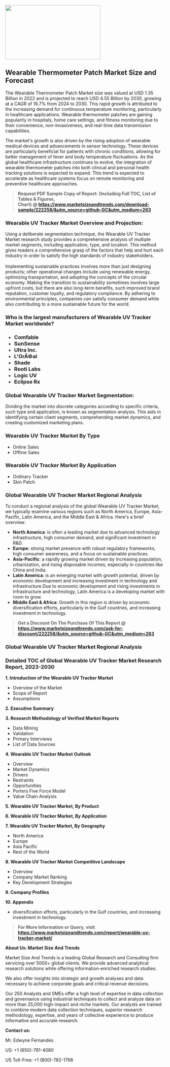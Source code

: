 <p><img class="alignnone size-medium wp-image-20088" src="https://ffe5etoiles.com/wp-content/uploads/2024/12/MST1-300x171.png" alt="" width="300" height="171" /></p><h2>Wearable Thermometer Patch Market Size and Forecast</h2><p>The Wearable Thermometer Patch Market size was valued at USD 1.35 Billion in 2022 and is projected to reach USD 4.55 Billion by 2030, growing at a CAGR of 16.7% from 2024 to 2030. This rapid growth is attributed to the increasing demand for continuous temperature monitoring, particularly in healthcare applications. Wearable thermometer patches are gaining popularity in hospitals, home care settings, and fitness monitoring due to their convenience, non-invasiveness, and real-time data transmission capabilities.</p><p>The market's growth is also driven by the rising adoption of wearable medical devices and advancements in sensor technology. These devices are particularly beneficial for patients with chronic conditions, allowing for better management of fever and body temperature fluctuations. As the global healthcare infrastructure continues to evolve, the integration of wearable thermometer patches into both clinical and personal health tracking solutions is expected to expand. This trend is expected to accelerate as healthcare systems focus on remote monitoring and preventive healthcare approaches.</p></p><blockquote id="" class=""><strong>Request PDF Sample Copy of Report: (Including Full TOC, List of Tables &amp; Figures, Chart)&nbsp;@&nbsp;<strong><a href="https://www.marketsizeandtrends.com/download-sample/222258/&utm_source=github-GC&utm_medium=263" target="_blank">https://www.marketsizeandtrends.com/download-sample/222258/&utm_source=github-GC&utm_medium=263</a></strong></strong></blockquote><h3 id="" class="">Wearable UV Tracker Market&nbsp;Overview and Projection:</h3><p id="" class="">Using a deliberate segmentation technique, the Wearable UV Tracker Market research study provides a comprehensive analysis of multiple market segments, including application, type, and location. This method gives readers a comprehensive grasp of the factors that help and hurt each industry in order to satisfy the high standards of industry stakeholders. <br /> <br />Implementing sustainable practices involves more than just designing products; other operational changes include using renewable energy, optimizing transportation, and adopting the concepts of the circular economy. Making the transition to sustainability sometimes involves large upfront costs, but there are also long-term benefits, such improved brand reputation, customer loyalty, and regulatory compliance. By adhering to environmental principles, companies can satisfy consumer demand while also contributing to a more sustainable future for the world.</p><h3 id="" class="">Who is the largest manufacturers of&nbsp;Wearable UV Tracker Market worldwide?</h3><h3 class=""><p><ul><li>Comfable </li><li> SunSense </li><li> Ultra Inc. </li><li> L'OrÃ©al </li><li> Shade </li><li> Rooti Labs </li><li> Logic UV </li><li> Eclipse Rx</li></ul></p></h3><h3 id="" class="">Global&nbsp;Wearable UV Tracker Market Segmentation:</h3><p id="" class="">Dividing the market into discrete categories according to specific criteria, such type and application, is known as segmentation analysis. This aids in identifying certain client segments, comprehending market dynamics, and creating customized marketing plans.</p><h3 id="" class="">Wearable UV Tracker Market&nbsp;By Type</h3><p><p><ul><li>Online Sales</li><li> Offline Sales</p></li></ul></p></p><h3 id="" class="">Wearable UV Tracker Market&nbsp;By Application</h3><p class=""><p><ul><li>Ordinary Tracker</li><li> Skin Patch</li></ul></p></p><h3 id="" class="">Global Wearable UV Tracker Market Regional Analysis</h3><p id="" class="">To conduct a regional analysis of the global Wearable UV Tracker Market, we typically examine various regions such as North America, Europe, Asia-Pacific, Latin America, and the Middle East &amp; Africa. Here's a brief overview:</p><ul><li><strong>North America</strong>: is often a leading market due to advanced technology infrastructure, high consumer demand, and significant investment in R&amp;D.</li><li><strong>Europe</strong>: strong market presence with robust regulatory frameworks, high consumer awareness, and a focus on sustainable practices.</li><li><strong>Asia-Pacific</strong>: a rapidly growing market driven by increasing population, urbanization, and rising disposable incomes, especially in countries like China and India.</li><li><strong>Latin America</strong>: is an emerging market with growth potential, driven by economic development and increasing investment in technology and infrastructure.Due to economic development and rising investments in infrastructure and technology, Latin America is a developing market with room to grow.</li><li><strong>Middle East &amp; Africa</strong>: Growth in this region is driven by economic diversification efforts, particularly in the Gulf countries, and increasing investment in technology.</li></ul><blockquote id="" class=""><strong>Get a Discount On The Purchase Of This Report @ <strong><a href="https://www.marketsizeandtrends.com/ask-for-discount/222258/&utm_source=github-GC&utm_medium=263" target="_blank">https://www.marketsizeandtrends.com/ask-for-discount/222258/&utm_source=github-GC&utm_medium=263</a></strong></strong></blockquote><h3 id="" class="">Global Wearable UV Tracker Market Regional Analysis</h3><h3 id="" class="">Detailed TOC of Global Wearable UV Tracker Market Research Report, 2023-2030</h3><p id="" class=""><strong>1. Introduction of the Wearable UV Tracker Market</strong></p><ul><li>Overview of the Market</li><li>Scope of Report</li><li>Assumptions</li></ul><p id="" class=""><strong>2. Executive Summary</strong></p><p id="" class=""><strong>3. Research Methodology of Verified Market Reports</strong></p><ul><li>Data Mining</li><li>Validation</li><li>Primary Interviews</li><li>List of Data Sources</li></ul><p id="" class=""><strong>4. Wearable UV Tracker Market Outlook</strong></p><ul><li>Overview</li><li>Market Dynamics</li><li>Drivers</li><li>Restraints</li><li>Opportunities</li><li>Porters Five Force Model</li><li>Value Chain Analysis</li></ul><p id="" class=""><strong>5. Wearable UV Tracker Market, By Product</strong></p><p id="" class=""><strong>6. Wearable UV Tracker Market, By Application</strong></p><p id="" class=""><strong>7. Wearable UV Tracker Market, By Geography</strong></p><ul><li>North America</li><li>Europe</li><li>Asia Pacific</li><li>Rest of the World</li></ul><p id="" class=""><strong>8. Wearable UV Tracker Market Competitive Landscape</strong></p><ul><li>Overview</li><li>Company Market Ranking</li><li>Key Development Strategies</li></ul><p id="" class=""><strong>9. Company Profiles</strong></p><p id="" class=""><strong>10. Appendix</strong></p><ul><li>diversification efforts, particularly in the Gulf countries, and increasing investment in technology.</li></ul><blockquote id="" class=""><strong>For More Information or Query, visit <strong><strong><a href="https://www.marketsizeandtrends.com/report/wearable-uv-tracker-market/" target="_blank">https://www.marketsizeandtrends.com/report/wearable-uv-tracker-market/</a></strong></strong></strong></blockquote><p id="" class=""><strong>About Us: Market Size And Trends</strong></p><p id="" class="">Market Size And Trends is a leading Global Research and Consulting firm servicing over 5000+ global clients. We provide advanced analytical research solutions while offering information-enriched research studies.</p><p id="" class="">We also offer insights into strategic and growth analyses and data necessary to achieve corporate goals and critical revenue decisions.</p><p id="" class="">Our 250 Analysts and SMEs offer a high level of expertise in data collection and governance using industrial techniques to collect and analyze data on more than 25,000 high-impact and niche markets. Our analysts are trained to combine modern data collection techniques, superior research methodology, expertise, and years of collective experience to produce informative and accurate research.</p><p id="" class=""><strong>Contact us:</strong></p><p id="" class="">Mr. Edwyne Fernandes</p><p id="" class="">US: +1 (650)-781-4080</p><p id="" class="">US Toll-Free: +1 (800)-782-1768</p>
